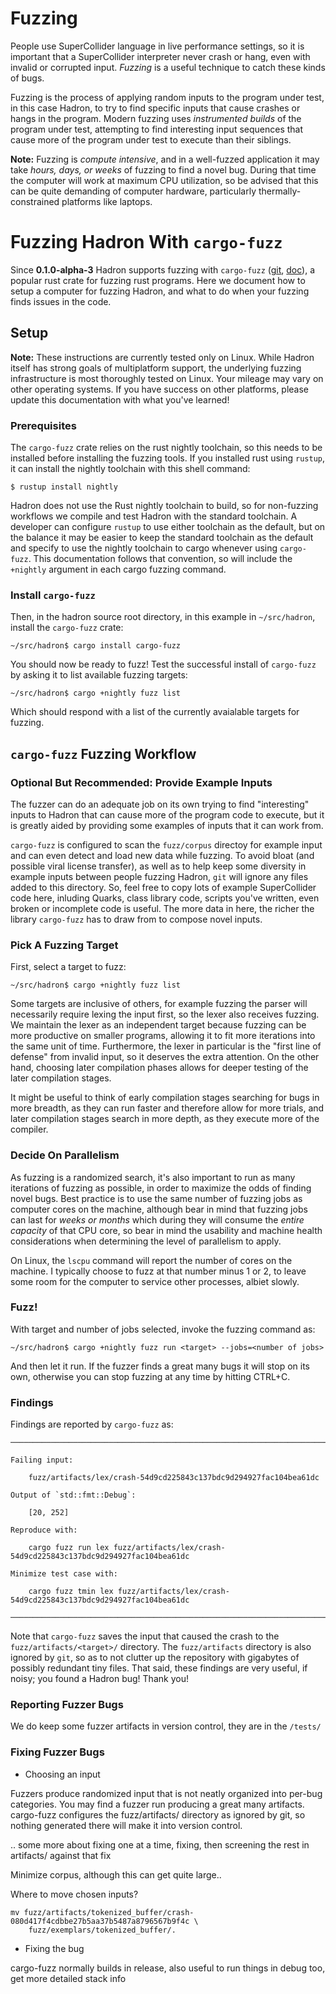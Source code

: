 # Fuzzing

People use SuperCollider language in live performance settings, so it is important that a
SuperCollider interpreter never crash or hang, even with invalid or corrupted input. *Fuzzing* is
a useful technique to catch these kinds of bugs.

Fuzzing is the process of applying random inputs to the program under test, in this case Hadron,
to try to find specific inputs that cause crashes or hangs in the program. Modern fuzzing uses
*instrumented builds* of the program under test, attempting to find interesting input sequences
that cause more of the program under test to execute than their siblings.

**Note:** Fuzzing is *compute intensive*, and in a well-fuzzed application it may take *hours,
days, or weeks* of fuzzing to find a novel bug. During that time the computer will work at maximum
CPU utilization, so be advised that this can be quite demanding of computer hardware, particularly
thermally-constrained platforms like laptops.

# Fuzzing Hadron With `cargo-fuzz`

Since **0.1.0-alpha-3** Hadron supports fuzzing with `cargo-fuzz`
([git](https://github.com/rust-fuzz/cargo-fuzz),
[doc](https://rust-fuzz.github.io/book/cargo-fuzz.html)), a popular rust crate for fuzzing
rust programs. Here we document how to setup a computer for fuzzing Hadron, and what to do when
your fuzzing finds issues in the code.

## Setup

**Note:** These instructions are currently tested only on Linux. While Hadron itself has strong
goals of multiplatform support, the underlying fuzzing infrastructure is most thoroughly tested on
Linux. Your mileage may vary on other operating systems. If you have success on other platforms,
please update this documentation with what you've learned!

### Prerequisites

The `cargo-fuzz` crate relies on the rust nightly toolchain, so this needs to be installed before
installing the fuzzing tools. If you installed rust using `rustup`, it can install the nightly 
toolchain with this shell command:

```
$ rustup install nightly
```

Hadron does not use the Rust nightly toolchain to build, so for non-fuzzing workflows we compile
and test Hadron with the standard toolchain. A developer can configure `rustup` to use either
toolchain as the default, but on the balance it may be easier to keep the standard toolchain as the
default and specify to use the nightly toolchain to cargo whenever using `cargo-fuzz`. This
documentation follows that convention, so will include the `+nightly` argument in each cargo
fuzzing command.

### Install `cargo-fuzz`

Then, in the hadron source root directory, in this example in `~/src/hadron`, install the
`cargo-fuzz` crate:

```
~/src/hadron$ cargo install cargo-fuzz
```

You should now be ready to fuzz! Test the successful install of `cargo-fuzz` by asking it to list
available fuzzing targets:

```
~/src/hadron$ cargo +nightly fuzz list
```

Which should respond with a list of the currently avaialable targets for fuzzing.

## `cargo-fuzz` Fuzzing Workflow

### Optional But Recommended: Provide Example Inputs

The fuzzer can do an adequate job on its own trying to find "interesting" inputs to Hadron that
can cause more of the program code to execute, but it is greatly aided by providing some examples
of inputs that it can work from.

`cargo-fuzz` is configured to scan the `fuzz/corpus` directoy for example input and can even detect
and load new data while fuzzing. To avoid bloat (and possible viral license transfer), as well as
to help keep some diversity in example inputs between people fuzzing Hadron, `git` will ignore any
files added to this directory. So, feel free to copy lots of example SuperCollider code here,
inluding Quarks, class library code, scripts you've written, even broken or incomplete code is
useful. The more data in here, the richer the library `cargo-fuzz` has to draw from to compose
novel inputs.

### Pick A Fuzzing Target

First, select a target to fuzz:

```
~/src/hadron$ cargo +nightly fuzz list
```

Some targets are inclusive of others, for example fuzzing the parser will necessarily require
lexing the input first, so the lexer also receives fuzzing. We maintain the lexer as an independent
target because fuzzing can be more productive on smaller programs, allowing it to fit more
iterations into the same unit of time. Furthermore, the lexer in particular is the "first line of
defense" from invalid input, so it deserves the extra attention. On the other hand, choosing later
compilation phases allows for deeper testing of the later compilation stages.

It might be useful to think of early compilation stages searching for bugs in more breadth, as they
can run faster and therefore allow for more trials, and later compilation stages search in more
depth, as they execute more of the compiler.

### Decide On Parallelism

As fuzzing is a randomized search, it's also important to run as many iterations of fuzzing as
possible, in order to maximize the odds of finding novel bugs. Best practice is to use the same
number of fuzzing jobs as computer cores on the machine, although bear in mind that fuzzing jobs
can last for *weeks or months* which during they will consume the *entire capacity* of that CPU
core, so bear in mind the usability and machine health considerations when determining the level of
parallelism to apply.

On Linux, the `lscpu` command will report the number of cores on the machine. I typically choose to
fuzz at that number minus 1 or 2, to leave some room for the computer to service other processes,
albiet slowly.

### Fuzz!

With target and number of jobs selected, invoke the fuzzing command as:

```
~/src/hadron$ cargo +nightly fuzz run <target> --jobs=<number of jobs>
```

And then let it run. If the fuzzer finds a great many bugs it will stop on its own, otherwise you
can stop fuzzing at any time by hitting CTRL+C.

### Findings

Findings are reported by `cargo-fuzz` as:
```
────────────────────────────────────────────────────────────────────────────────

Failing input:

	fuzz/artifacts/lex/crash-54d9cd225843c137bdc9d294927fac104bea61dc

Output of `std::fmt::Debug`:

	[20, 252]

Reproduce with:

	cargo fuzz run lex fuzz/artifacts/lex/crash-54d9cd225843c137bdc9d294927fac104bea61dc

Minimize test case with:

	cargo fuzz tmin lex fuzz/artifacts/lex/crash-54d9cd225843c137bdc9d294927fac104bea61dc

────────────────────────────────────────────────────────────────────────────────
```

Note that `cargo-fuzz` saves the input that caused the crash to the `fuzz/artifacts/<target>/`
directory. The `fuzz/artifacts` directory is also ignored by `git`, so as to not clutter up the
repository with gigabytes of possibly redundant tiny files. That said, these findings are very
useful, if noisy; you found a Hadron bug! Thank you!

### Reporting Fuzzer Bugs

We do keep some fuzzer artifacts in version control, they are in the `/tests/`

### Fixing Fuzzer Bugs

- Choosing an input

Fuzzers produce randomized input that is not neatly organized into per-bug categories. You may find
a fuzzer run producing a great many artifacts. cargo-fuzz configures the fuzz/artifacts/ directory
as ignored by git, so nothing generated there will make it into version control.

.. some more about fixing one at a time, fixing, then screening the rest in artifacts/ against
that fix

Minimize corpus, although this can get quite large..


Where to move chosen inputs?
```
mv fuzz/artifacts/tokenized_buffer/crash-080d417f4cdbbe27b5aa37b5487a8796567b9f4c \
    fuzz/exemplars/tokenized_buffer/.
```

- Fixing the bug

cargo-fuzz normally builds in release, also useful to run things in debug too, get more detailed
stack info
